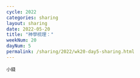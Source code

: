 ```yaml
---
cycle: 2022
categories: sharing
layout: sharing
date: 2022-05-20
title: "神學梳理："
weekNum: 20
dayNum: 5
permalink: /sharing/2022/wk20-day5-sharing.html
---
```


[](https://eccseattle.github.io/media/sharing/2022/wk020/2022-05-20-bin.m4a)

`小錢`
